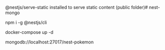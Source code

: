 @nestjs/serve-static installed to serve static content (public folder)#   n e s t - m o n g o 

npm i -g @nestjs/cli

docker-compose up -d

mongodb://localhost:27017/nest-pokemon